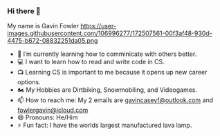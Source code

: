 ### Hi there 👋 

My name is Gavin Fowler
https://user-images.githubusercontent.com/106996277/172507561-00f3af48-930d-4475-b672-08832251da05.png
- 🌱 I’m currently learning how to comminicate with others better.
- 💻 I want to learn how to read and write code in CS.
- 📺 Learning CS is important to me because it opens up new career options.
- 🏍  My Hobbies are Dirtbiking, Snowmobiling, and Videogames.
- 📫 How to reach me: My 2 emails are gavincaseyf@outlook.com and fowlergavin@icloud.com
- 😄 Pronouns: He/Him
- ⚡ Fun fact: I have the worlds largest manufactured lava lamp.
